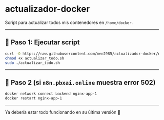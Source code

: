 # actualizador-docker

Script para actualizar todos mis contenedores en `/home/docker`.

---

## 🔄 Paso 1: Ejecutar script

```bash
curl -O https://raw.githubusercontent.com/men2985/actualizador-docker/main/actualizar_todo.sh
chmod +x actualizar_todo.sh
sudo ./actualizar_todo.sh
```

---

## 🔧 Paso 2 (si `n8n.pbxai.online` muestra error 502)

```bash
docker network connect backend nginx-app-1
docker restart nginx-app-1
```

---

Ya debería estar todo funcionando en su última versión 🚀
